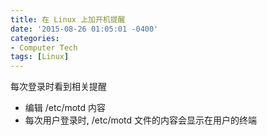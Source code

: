 ```yaml
---
title: 在 Linux 上加开机提醒
date: '2015-08-26 01:05:01 -0400'
categories:
- Computer Tech
tags: [Linux]
---
```

每次登录时看到相关提醒
* 编辑 /etc/motd 内容
* 每次用户登录时, /etc/motd 文件的内容会显示在用户的终端
